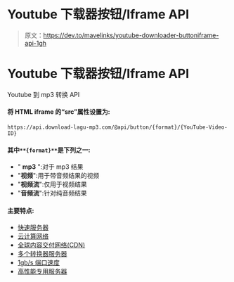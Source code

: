 # Youtube 下载器按钮/Iframe API

> 原文：<https://dev.to/mavelinks/youtube-downloader-buttoniframe-api-1gh>

# Youtube 下载器按钮/Iframe API

Youtube 到 mp3 转换 API

#### 将 HTML iframe 的“src”属性设置为:

```
https://api.download-lagu-mp3.com/@api/button/{format}/{YouTube-Video-ID}
```

#### 其中`**{format}**`是下列之一:

*   " **mp3** ":对于 mp3 结果
*   "**视频**":用于带音频结果的视频
*   "**视频流**":仅用于视频结果
*   "**音频流**":针对纯音频结果

#### 主要特点:

*   [快速服务器](https://api.download-lagu-mp3.com)
*   [云计算网络](https://api.download-lagu-mp3.com)
*   [全球内容交付网络(CDN)](https://api.download-lagu-mp3.com)
*   [多个转换器服务器](https://api.download-lagu-mp3.com)
*   [1gb/s 端口速度](https://api.download-lagu-mp3.com)
*   [高性能专用服务器](https://api.download-lagu-mp3.com)